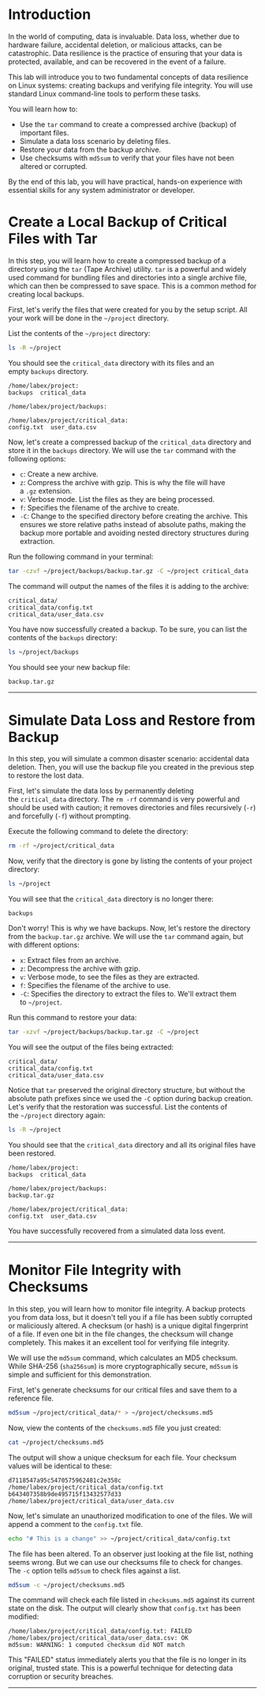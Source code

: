 # Introduction

In the world of computing, data is invaluable. Data loss, whether due to hardware failure, accidental deletion, or malicious attacks, can be catastrophic. Data resilience is the practice of ensuring that your data is protected, available, and can be recovered in the event of a failure.

This lab will introduce you to two fundamental concepts of data resilience on Linux systems: creating backups and verifying file integrity. You will use standard Linux command-line tools to perform these tasks.

You will learn how to:

- Use the `tar` command to create a compressed archive (backup) of important files.
- Simulate a data loss scenario by deleting files.
- Restore your data from the backup archive.
- Use checksums with `md5sum` to verify that your files have not been altered or corrupted.

By the end of this lab, you will have practical, hands-on experience with essential skills for any system administrator or developer.
# Create a Local Backup of Critical Files with Tar

In this step, you will learn how to create a compressed backup of a directory using the `tar` (Tape Archive) utility. `tar` is a powerful and widely used command for bundling files and directories into a single archive file, which can then be compressed to save space. This is a common method for creating local backups.

First, let's verify the files that were created for you by the setup script. All your work will be done in the `~/project` directory.

List the contents of the `~/project` directory:

```bash
ls -R ~/project
```

You should see the `critical_data` directory with its files and an empty `backups` directory.

```plaintext
/home/labex/project:
backups  critical_data

/home/labex/project/backups:

/home/labex/project/critical_data:
config.txt  user_data.csv
```

Now, let's create a compressed backup of the `critical_data` directory and store it in the `backups` directory. We will use the `tar` command with the following options:

- `c`: Create a new archive.
- `z`: Compress the archive with gzip. This is why the file will have a `.gz` extension.
- `v`: Verbose mode. List the files as they are being processed.
- `f`: Specifies the filename of the archive to create.
- `-C`: Change to the specified directory before creating the archive. This ensures we store relative paths instead of absolute paths, making the backup more portable and avoiding nested directory structures during extraction.

Run the following command in your terminal:

```bash
tar -czvf ~/project/backups/backup.tar.gz -C ~/project critical_data
```

The command will output the names of the files it is adding to the archive:

```plaintext
critical_data/
critical_data/config.txt
critical_data/user_data.csv
```

You have now successfully created a backup. To be sure, you can list the contents of the `backups` directory:

```bash
ls ~/project/backups
```

You should see your new backup file:

```plaintext
backup.tar.gz
```

---
# Simulate Data Loss and Restore from Backup

In this step, you will simulate a common disaster scenario: accidental data deletion. Then, you will use the backup file you created in the previous step to restore the lost data.

First, let's simulate the data loss by permanently deleting the `critical_data` directory. The `rm -rf` command is very powerful and should be used with caution; it removes directories and files recursively (`-r`) and forcefully (`-f`) without prompting.

Execute the following command to delete the directory:

```bash
rm -rf ~/project/critical_data
```

Now, verify that the directory is gone by listing the contents of your project directory:

```bash
ls ~/project
```

You will see that the `critical_data` directory is no longer there:

```plaintext
backups
```

Don't worry! This is why we have backups. Now, let's restore the directory from the `backup.tar.gz` archive. We will use the `tar` command again, but with different options:

- `x`: Extract files from an archive.
- `z`: Decompress the archive with gzip.
- `v`: Verbose mode, to see the files as they are extracted.
- `f`: Specifies the filename of the archive to use.
- `-C`: Specifies the directory to extract the files to. We'll extract them to `~/project`.

Run this command to restore your data:

```bash
tar -xzvf ~/project/backups/backup.tar.gz -C ~/project
```

You will see the output of the files being extracted:

```plaintext
critical_data/
critical_data/config.txt
critical_data/user_data.csv
```

Notice that `tar` preserved the original directory structure, but without the absolute path prefixes since we used the `-C` option during backup creation. Let's verify that the restoration was successful. List the contents of the `~/project` directory again:

```bash
ls -R ~/project
```

You should see that the `critical_data` directory and all its original files have been restored.

```plaintext
/home/labex/project:
backups  critical_data

/home/labex/project/backups:
backup.tar.gz

/home/labex/project/critical_data:
config.txt  user_data.csv
```

You have successfully recovered from a simulated data loss event.

---
# Monitor File Integrity with Checksums

In this step, you will learn how to monitor file integrity. A backup protects you from data loss, but it doesn't tell you if a file has been subtly corrupted or maliciously altered. A checksum (or hash) is a unique digital fingerprint of a file. If even one bit in the file changes, the checksum will change completely. This makes it an excellent tool for verifying file integrity.

We will use the `md5sum` command, which calculates an MD5 checksum. While SHA-256 (`sha256sum`) is more cryptographically secure, `md5sum` is simple and sufficient for this demonstration.

First, let's generate checksums for our critical files and save them to a reference file.

```bash
md5sum ~/project/critical_data/* > ~/project/checksums.md5
```

Now, view the contents of the `checksums.md5` file you just created:

```bash
cat ~/project/checksums.md5
```

The output will show a unique checksum for each file. Your checksum values will be identical to these:

```plaintext
d7118547a95c5470575962481c2e358c  /home/labex/project/critical_data/config.txt
b643407358b9de495715f13432577d33  /home/labex/project/critical_data/user_data.csv
```

Now, let's simulate an unauthorized modification to one of the files. We will append a comment to the `config.txt` file.

```bash
echo "# This is a change" >> ~/project/critical_data/config.txt
```

The file has been altered. To an observer just looking at the file list, nothing seems wrong. But we can use our checksums file to check for changes. The `-c` option tells `md5sum` to check files against a list.

```bash
md5sum -c ~/project/checksums.md5
```

The command will check each file listed in `checksums.md5` against its current state on the disk. The output will clearly show that `config.txt` has been modified:

```plaintext
/home/labex/project/critical_data/config.txt: FAILED
/home/labex/project/critical_data/user_data.csv: OK
md5sum: WARNING: 1 computed checksum did NOT match
```

This "FAILED" status immediately alerts you that the file is no longer in its original, trusted state. This is a powerful technique for detecting data corruption or security breaches.

---
